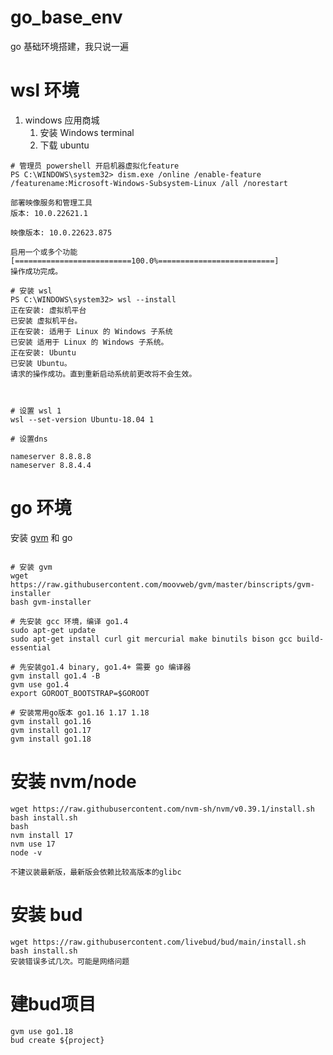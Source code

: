 # go_base_env
go 基础环境搭建，我只说一遍

# wsl 环境
1. windows 应用商城
   1. 安装 Windows terminal
   2. 下载 ubuntu


```
# 管理员 powershell 开启机器虚拟化feature
PS C:\WINDOWS\system32> dism.exe /online /enable-feature /featurename:Microsoft-Windows-Subsystem-Linux /all /norestart

部署映像服务和管理工具
版本: 10.0.22621.1

映像版本: 10.0.22623.875

启用一个或多个功能
[==========================100.0%==========================]
操作成功完成。

# 安装 wsl
PS C:\WINDOWS\system32> wsl --install
正在安装: 虚拟机平台
已安装 虚拟机平台。
正在安装: 适用于 Linux 的 Windows 子系统
已安装 适用于 Linux 的 Windows 子系统。
正在安装: Ubuntu
已安装 Ubuntu。
请求的操作成功。直到重新启动系统前更改将不会生效。



# 设置 wsl 1
wsl --set-version Ubuntu-18.04 1

# 设置dns

nameserver 8.8.8.8
nameserver 8.8.4.4

```

# go 环境
安装 [gvm](https://github.com/moovweb/gvm) 和 go
```

# 安装 gvm
wget https://raw.githubusercontent.com/moovweb/gvm/master/binscripts/gvm-installer
bash gvm-installer

# 先安装 gcc 环境，编译 go1.4
sudo apt-get update
sudo apt-get install curl git mercurial make binutils bison gcc build-essential

# 先安装go1.4 binary, go1.4+ 需要 go 编译器
gvm install go1.4 -B
gvm use go1.4
export GOROOT_BOOTSTRAP=$GOROOT

# 安装常用go版本 go1.16 1.17 1.18
gvm install go1.16
gvm install go1.17
gvm install go1.18
```

# 安装 nvm/node
```
wget https://raw.githubusercontent.com/nvm-sh/nvm/v0.39.1/install.sh
bash install.sh
bash
nvm install 17
nvm use 17
node -v

不建议装最新版，最新版会依赖比较高版本的glibc
```


# 安装 bud
```
wget https://raw.githubusercontent.com/livebud/bud/main/install.sh
bash install.sh
安装错误多试几次。可能是网络问题
```

# 建bud项目
```
gvm use go1.18
bud create ${project}
```


